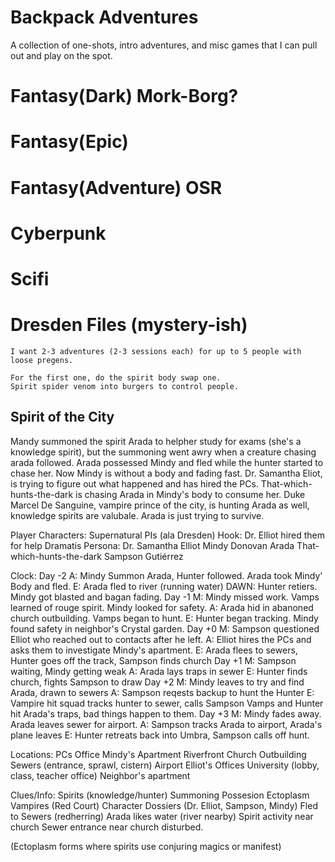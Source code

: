 # Backpack Adventures

A collection of one-shots, intro adventures, and misc games that I can pull out and play on the spot.

# Fantasy(Dark) Mork-Borg?
# Fantasy(Epic)
# Fantasy(Adventure) OSR
# Cyberpunk
# Scifi
# Dresden Files (mystery-ish)
    I want 2-3 adventures (2-3 sessions each) for up to 5 people with loose pregens.

    For the first one, do the spirit body swap one.
    Spirit spider venom into burgers to control people.

## Spirit of the City

Mandy summoned the spirit Arada to helpher study for exams (she's a knowledge spirit), but the summoning went awry when a creature chasing arada followed. Arada possessed Mindy and fled while the hunter started to chase her. Now Mindy is without a body and fading fast. Dr. Samantha Eliot, is trying to figure out what happened and has hired the PCs. That-which-hunts-the-dark is chasing Arada in Mindy's body to consume her. Duke Marcel De Sanguine, vampire prince of the city, is hunting Arada as well, knowledge spirits are valubale. Arada is just trying to survive.

Player Characters: Supernatural PIs (ala Dresden)
Hook: Dr. Elliot hired them for help
Dramatis Persona:
    Dr. Samantha Elliot
    Mindy Donovan
    Arada
    That-which-hunts-the-dark
    Sampson Gutiérrez

Clock:
    Day -2
    A: Mindy Summon Arada, Hunter followed. Arada took Mindy' Body and fled.
    E: Arada fled to river (running water)
    DAWN: Hunter retiers. Mindy got blasted and bagan fading.
    Day -1
    M: Mindy missed work. Vamps learned of rouge spirit. Mindy looked for safety.
    A: Arada hid in abanoned church outbuilding. Vamps began to hunt.
    E: Hunter began tracking. Mindy found safety in neighbor's Crystal garden.
    Day +0
    M: Sampson questioned Elliot who reached out to contacts after he left.
    A: Elliot hires the PCs and asks them to investigate Mindy's apartment.
    E: Arada flees to sewers, Hunter goes off the track, Sampson finds church
    Day +1
    M: Sampson waiting, Mindy getting weak
    A: Arada lays traps in sewer
    E: Hunter finds church, fights Sampson to draw
    Day +2
    M: Mindy leaves to try and find Arada, drawn to sewers
    A: Sampson reqests backup to hunt the Hunter
    E: Vampire hit squad tracks hunter to sewer, calls Sampson
        Vamps and Hunter hit Arada's traps, bad things happen to them.
    Day +3
    M: Mindy fades away. Arada leaves sewer for airport.
    A: Sampson tracks Arada to airport, Arada's plane leaves
    E: Hunter retreats back into Umbra, Sampson calls off hunt.

Locations:
    PCs Office
    Mindy's Apartment
    Riverfront
    Church Outbuilding
    Sewers (entrance, sprawl, cistern)
    Airport
    Elliot's Offices
    University (lobby, class, teacher office)
    Neighbor's apartment

Clues/Info:
    Spirits (knowledge/hunter)
    Summoning
    Possesion
    Ectoplasm
    Vampires (Red Court)
    Character Dossiers (Dr. Elliot, Sampson, Mindy)
    Fled to Sewers (redherring)
    Arada likes water (river nearby)
    Spirit activity near church
    Sewer entrance near church disturbed.

(Ectoplasm forms where spirits use conjuring magics or manifest)

